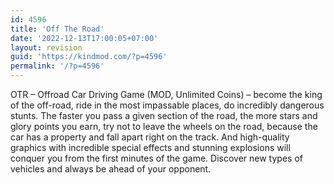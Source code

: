 ```yaml
---
id: 4596
title: 'Off The Road'
date: '2022-12-13T17:00:05+07:00'
layout: revision
guid: 'https://kindmod.com/?p=4596'
permalink: '/?p=4596'
---
```


OTR – Offroad Car Driving Game (MOD, Unlimited Coins) – become the king of the off-road, ride in the most impassable places, do incredibly dangerous stunts. The faster you pass a given section of the road, the more stars and glory points you earn, try not to leave the wheels on the road, because the car has a property and fall apart right on the track. And high-quality graphics with incredible special effects and stunning explosions will conquer you from the first minutes of the game. Discover new types of vehicles and always be ahead of your opponent.